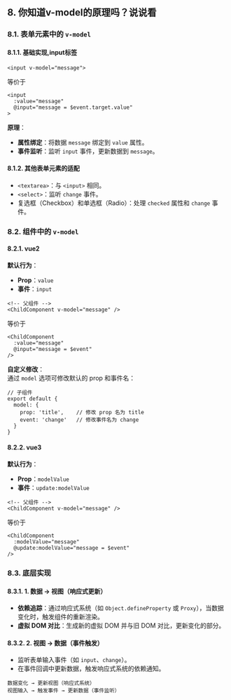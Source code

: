 ## 8. 你知道v-model的原理吗？说说看

### 8.1. **表单元素中的** `v-model`

#### 8.1.1. **基础实现,input标签**

```
<input v-model="message">
```

等价于

```
<input 
  :value="message" 
  @input="message = $event.target.value"
>
```

**原理**：

-   **属性绑定**：将数据 `message` 绑定到 `value` 属性。
-   **事件监听**：监听 `input` 事件，更新数据到 `message`。

#### 8.1.2. **其他表单元素的适配**

-   `<textarea>`：与 `<input>` 相同。
-   `<select>`：监听 `change` 事件。
-   复选框（Checkbox）和单选框（Radio）：处理 `checked` 属性和 `change` 事件。

### 8.2. **组件中的** `v-model`

#### 8.2.1. vue2

**默认行为**：

-   **Prop**：`value`
-   **事件**：`input`

```
<!-- 父组件 -->
<ChildComponent v-model="message" />
```

等价于

```
<ChildComponent 
  :value="message" 
  @input="message = $event"
/>
```

**自定义修改**：  
通过 `model` 选项可修改默认的 prop 和事件名：

```
// 子组件
export default {
  model: {
    prop: 'title',    // 修改 prop 名为 title
    event: 'change'   // 修改事件名为 change
  }
}
```

#### 8.2.2. vue3

**默认行为**：

-   **Prop**：`modelValue`
-   **事件**：`update:modelValue`

```
<!-- 父组件 -->
<ChildComponent v-model="message" />
```

等价于

```
<ChildComponent 
  :modelValue="message" 
  @update:modelValue="message = $event"
/>
```

### 8.3. 底层实现

#### 8.3.1. **1. 数据 → 视图（响应式更新）**

-   **依赖追踪**：通过响应式系统（如 `Object.defineProperty` 或 `Proxy`），当数据变化时，触发组件的重新渲染。
-   **虚拟 DOM 对比**：生成新的虚拟 DOM 并与旧 DOM 对比，更新变化的部分。

#### 8.3.2. **2. 视图 → 数据（事件触发）**

-   监听表单输入事件（如 `input`、`change`）。
-   在事件回调中更新数据，触发响应式系统的依赖通知。

```
数据变化 → 更新视图（响应式系统）
视图输入 → 触发事件 → 更新数据（事件监听）
```

